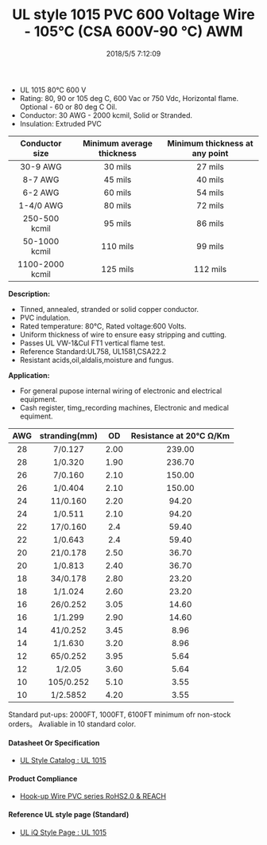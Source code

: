 ﻿---
layout: post 
title: UL style 1015 PVC 600 Voltage Wire - 105°C (CSA 600V-90 °C) AWM
tags: FN10
categories: wire-cable
overview: One conductor stranded annealed tinned copper, PVC insulation. Resistant to acids, alkalis, oil, flame, fungus and moisture.
series: FN10
part_number: 10-1015-0
thumb_img: 
image: static/202105/6-20210603.jpg
date: 2018/5/5 7:12:09
permalink: /wire-cable/ul1015-pvc-hookup-wire-600volt-105deg.html
---


* UL 1015   80℃ 600 V
* Rating: 80, 90 or 105 deg C, 600 Vac or 750 Vdc, Horizontal flame. Optional - 60 or 80 deg C Oil.
* Conductor: 30 AWG - 2000 kcmil, Solid or Stranded.
* Insulation: Extruded PVC 

Conductor size | Minimum average thickness | Minimum thickness at any point
:-: | :-: | :-: 
30-9 AWG | 30 mils | 27 mils
8-7 AWG | 45 mils | 40 mils
6-2 AWG | 60 mils | 54 mils
1-4/0 AWG | 80 mils | 72 mils
250-500 kcmil | 95 mils | 86 mils    
50-1000 kcmil | 110 mils | 99 mils
1100-2000 kcmil | 125 mils | 112 mils
  
__Description:__

* Tinned, annealed, stranded or solid copper conductor.
* PVC indulation.
* Rated temperature: 80℃, Rated voltage:600 Volts.
* Uniform thickness of wire to ensure easy stripping and cutting.
* Passes UL VW-1&Cul FT1 vertical flame test.
* Reference Standard:UL758, UL1581,CSA22.2 
* Resistant acids,oil,aldalis,moisture and fungus. 
    
__Application:__

* For general pupose internal wiring of electronic and electrical equipment. 
* Cash register, timg_recording machines, Electronic and medical equiment. 

AWG | stranding(mm) | OD | Resistance at 20℃ Ω/Km
:-: | :-: | :-:  | :-: 
28 | 7/0.127 | 2.00 | 239.00
28 | 1/0.320 | 1.90 | 236.70
26 | 7/0.160 | 2.10 | 150.00
26 | 1/0.404 | 2.10 | 150.00
24 | 11/0.160 | 2.20 | 94.20
24 | 1/0.511 | 2.10 | 94.20
22 | 17/0.160 | 2.4 | 59.40
22 | 1/0.643 | 2.4 | 59.40
20 | 21/0.178 | 2.50 | 36.70
20 | 1/0.813 | 2.40 | 36.70
18 | 34/0.178 | 2.80 | 23.20
18 | 1/1.024 | 2.60 | 23.20
16 | 26/0.252 | 3.05 | 14.60
16 | 1/1.299 | 2.90 | 14.60
14 | 41/0.252 | 3.45 | 8.96
14 | 1/1.630 | 3.20 | 8.96
12 | 65/0.252 | 3.95 | 5.64 
12 | 1/2.05 | 3.60 | 5.64 
10 | 105/0.252 | 5.10 | 3.55
10 | 1/2.5852 | 4.20 | 3.55

Standard put-ups: 2000FT, 1000FT, 6100FT minimum ofr non-stock orders。
Avaliable in 10 standard color. 

#### Datasheet Or Specification

* [UL Style Catalog : UL 1015](/assets/catalogs/catalog-ul-style-1015.pdf)

#### Product Compliance

* [Hook-up Wire PVC  series RoHS2.0 &  REACH](/assets/compliance/2023-pvc.zip)

#### Reference UL style page (Standard)

* [UL iQ Style Page : UL 1015](https://iq.ul.com/awm/stylepage.aspx?Style=1015)


